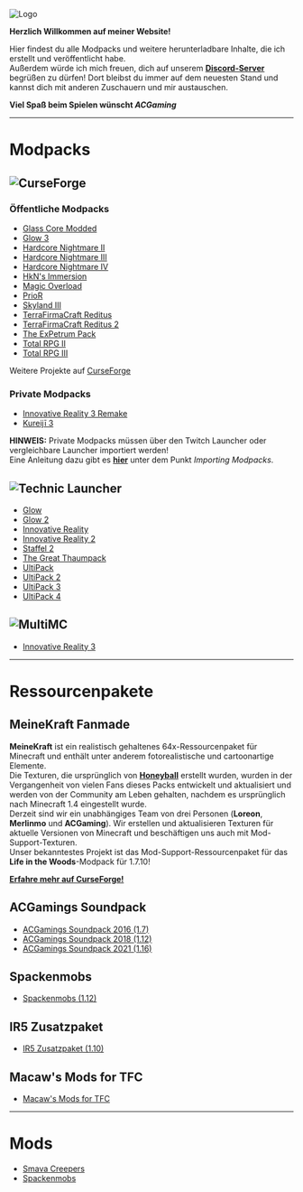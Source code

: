 ![Logo](https://img.webme.com/pic/a/acgamings-modpacks/ACGaming_1_klein.png)

**Herzlich Willkommen auf meiner Website!**

Hier findest du alle Modpacks und weitere herunterladbare Inhalte, die ich erstellt und veröffentlicht habe.  
Außerdem würde ich mich freuen, dich auf unserem **[Discord-Server](https://discordapp.com/invite/qVmBXAM)** begrüßen zu dürfen! Dort bleibst du immer auf dem neuesten Stand und kannst dich mit anderen Zuschauern und mir austauschen.

**Viel Spaß beim Spielen wünscht *ACGaming***

---

# Modpacks

## ![CurseForge](https://i.imgur.com/4kywS6M.png)

### Öffentliche Modpacks

* [Glass Core Modded](https://www.curseforge.com/minecraft/modpacks/glass-core-modded)
* [Glow 3](https://www.curseforge.com/minecraft/modpacks/glow-3)
* [Hardcore Nightmare II](https://www.curseforge.com/minecraft/modpacks/hardcore-nightmare-ii)
* [Hardcore Nightmare III](https://www.curseforge.com/minecraft/modpacks/hardcore-nightmare-iii)
* [Hardcore Nightmare IV](https://www.curseforge.com/minecraft/modpacks/hardcore-nightmare-iv)
* [HkN's Immersion](https://www.curseforge.com/minecraft/modpacks/hkns-immersion)
* [Magic Overload](https://www.curseforge.com/minecraft/modpacks/magic-overload)
* [PrioR](https://www.curseforge.com/minecraft/modpacks/prior)
* [Skyland III](https://www.curseforge.com/minecraft/modpacks/skyland-iii)
* [TerraFirmaCraft Reditus](https://www.curseforge.com/minecraft/modpacks/terrafirmacraft-reditus)
* [TerraFirmaCraft Reditus 2](https://www.curseforge.com/minecraft/modpacks/terrafirmacraft-reditus-2)
* [The ExPetrum Pack](https://www.curseforge.com/minecraft/modpacks/tepp)
* [Total RPG II](https://www.curseforge.com/minecraft/modpacks/total-rpg-ii)
* [Total RPG III](https://www.curseforge.com/minecraft/modpacks/total-rpg-iii)

Weitere Projekte auf [CurseForge](https://www.curseforge.com/members/acgaming56/projects)

### Private Modpacks

* [Innovative Reality 3 Remake](https://drive.google.com/uc?export=download&id=1mJm35lPJ7caKMC-OPEwjNYy55qQzIS7i1jauIZnoGRuG96x5qHLNxS4gxZmBtC6iT)
* [Kureijī 3](https://drive.google.com/uc?export=download&id=1mJm35lPJ7caKMC-OPEwjNYy55qQzIS7i1c-NyaoE5JNhXFy7FEiHp4NTEAzWvqx5p)

**HINWEIS:**
Private Modpacks müssen über den Twitch Launcher oder vergleichbare Launcher importiert werden!  
Eine Anleitung dazu gibt es **[hier](https://help.twitch.tv/s/article/guide-to-modpacks?language=de%29#Import)** unter dem Punkt *Importing Modpacks*.

## ![Technic Launcher](https://i.imgur.com/ykBrKAv.png)

* [Glow](http://www.technicpack.net/modpack/mcglowpackacg.579063)
* [Glow 2](http://www.technicpack.net/modpack/glow2.825284)
* [Innovative Reality](http://www.technicpack.net/modpack/innovative-reality.499724)
* [Innovative Reality 2](http://www.technicpack.net/modpack/ir2-acg-1710.559721)
* [Staffel 2](http://www.technicpack.net/modpack/staffel-2.826985)
* [The Great Thaumpack](http://www.technicpack.net/modpack/the-great-thaumpack.889949)
* [UltiPack](http://www.technicpack.net/modpack/acgamings-ultipack.201744)
* [UltiPack 2](http://www.technicpack.net/modpack/acgamings-ultipack-2.793014)
* [UltiPack 3](http://www.technicpack.net/modpack/acgamings-ultipack-3.1016364)
* [UltiPack 4](http://www.technicpack.net/modpack/acgamings-ultipack-4.1445188)

## ![MultiMC](https://i.imgur.com/xBzn2Ry.png)

* [Innovative Reality 3](http://www.dropbox.com/s/tqltbjnqzayhmnk/InnovativeReality3_v108.zip?dl=1)

---

# Ressourcenpakete

## MeineKraft Fanmade

**MeineKraft** ist ein realistisch gehaltenes 64x-Ressourcenpaket für Minecraft und enthält unter anderem fotorealistische und cartoonartige Elemente.  
Die Texturen, die ursprünglich von **[Honeyball](https://www.youtube.com/user/HoneyballLP)** erstellt wurden, wurden in der Vergangenheit von vielen Fans dieses Packs entwickelt und aktualisiert und werden von der Community am Leben gehalten, nachdem es ursprünglich nach Minecraft 1.4 eingestellt wurde.  
Derzeit sind wir ein unabhängiges Team von drei Personen (**Loreon**, **Merlinmo** und **ACGaming**). Wir erstellen und aktualisieren Texturen für aktuelle Versionen von Minecraft und beschäftigen uns auch mit Mod-Support-Texturen.  
Unser bekanntestes Projekt ist das Mod-Support-Ressourcenpaket für das **Life in the Woods**-Modpack für 1.7.10!

**[Erfahre mehr auf CurseForge!](https://www.curseforge.com/minecraft/texture-packs/meinekraft-fanmade)**

## ACGamings Soundpack

* [ACGamings Soundpack 2016 (1.7)](https://www.dropbox.com/s/ld6vlxxbkj7u583/ACGamings%20Soundpack%202016%20v1.1.zip?dl=1)
* [ACGamings Soundpack 2018 (1.12)](https://drive.google.com/uc?export=download&id=1mJm35lPJ7caKMC-OPEwjNYy55qQzIS7i)
* [ACGamings Soundpack 2021 (1.16)](https://drive.google.com/uc?export=download&id=1z24CG1DHfBjyd1bQoh17HHSQ2iYr4DvB)

## Spackenmobs

* [Spackenmobs (1.12)](https://drive.google.com/uc?export=download&id=1e0bsfmRlO66Ft8qjBLYI0VI5snu-zBqe)

## IR5 Zusatzpaket

* [IR5 Zusatzpaket (1.10)](https://drive.google.com/uc?export=download&id=1tcuLMzvjlR7MeX8YpjJsCXngk1B1saNM)

## Macaw's Mods for TFC

* [Macaw's Mods for TFC](https://www.curseforge.com/minecraft/texture-packs/macaws-mods-tfc)

---

# Mods

* [Smava Creepers](https://www.curseforge.com/minecraft/mc-mods/smava)
* [Spackenmobs](https://www.curseforge.com/minecraft/mc-mods/spackenmobs)